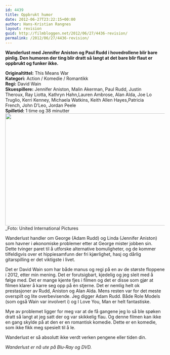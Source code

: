 ```yaml
---
id: 4439
title: Oppbrukt humor
date: 2012-06-27T23:22:15+00:00
author: Hans-Kristian Rangnes
layout: revision
guid: http://filmbloggen.net/2012/06/27/4436-revision/
permalink: /2012/06/27/4436-revision/
---
```

**Wanderlust med Jennifer Aniston og Paul Rudd i hovedrollene blir bare pinlig. Den humoren der ting blir dratt så langt at det bare blir flaut er oppbrukt og funker ikke.**<!--more-->

**Originaltittel:** This Means War  
**Kategori:** Action / Komedie / Romantikk  
**Regi:** David Wain  
**Skuespillere:** Jennifer Aniston, Malin Akerman, Paul Rudd, Justin Theroux, Ray Liotta, Kathryn Hahn,Lauren Ambrose, Alan Alda, Joe Lo Truglio, Kerri Kenney, Michaela Watkins, Keith Allen Hayes,Patricia French, John D’Leo, Jordan Peele  
**Spilletid:** 1 time og 38 minutter  
<a href="http://filmbloggen.net/?attachment_id=4437" rel="attachment wp-att-4437"><img class="alignnone size-large wp-image-4437" src="http://filmbloggen.net/wp-content/uploads//2012/06/hxtkhxi6-620x355.jpg" alt="" width="620" height="355" /></a>  
_Foto: United International Pictures</p> 

</em>Wanderlust handler om George (Adam Rudd) og Linda (Jennifer Aniston) som havner i økonomiske problemer etter at George mister jobben sin. Dette tvinger paret til å utforske alternative bomuligheter, og de kommer tilfeldigvis over et hippiesamfunn der fri kjærlighet, hasj og dårlig gitarspilling er det viktigste i livet.

Det er David Wain som har både manus og regi på en av de største floppene i 2012, etter min mening. Det er forutsigbart, kjedelig og jeg sleit med å følge med. Det er mange kjente fjes i filmen og det er disse som gjør at filmen klarer å karre seg opp på èn stjerne. Det er nemlig helt ok prestasjoner av Rudd, Aniston og Alan Alda. Mens resten var for det meste overspilt og lite overbevisende. Jeg digger Adam Rudd. Både Role Models (som også Wain var involvert i) og I Love You, Man er helt fantastiske.

Mye av problemet ligger for meg var at de få gangene jeg lo så ble spøken dratt så langt at jeg satt der og var skikkelig flau. Og denne filmen kan ikke en gang skylde på at den er en romantisk komedie. Dette er en komedie, som ikke fikk meg spesielt til å le.

Wanderlust er så absolutt ikke verdt verken pengene eller tiden din.

_Wanderlust er nå ute på Blu-Ray og DVD._

<div class="video-shortcode">
</div>